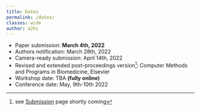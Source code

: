```yaml
---
title: Dates
permalink: /dates/
classes: wide
author: a2hc
---
```


 * Paper submission: **March 4th, 2022**
 * Authors notification: March 28th, 2022
 * Camera-ready submission: April 14th, 2022
 * Revised and extended post-proceedings version[^1]: Computer Methods and Programs in Biomedicine, Elsevier
 * Workshop date: TBA **(fully online)**
 * Conference date: May, 9th-10th 2022
 
[^1]: see [Submission](/sub/) page shortly coming
